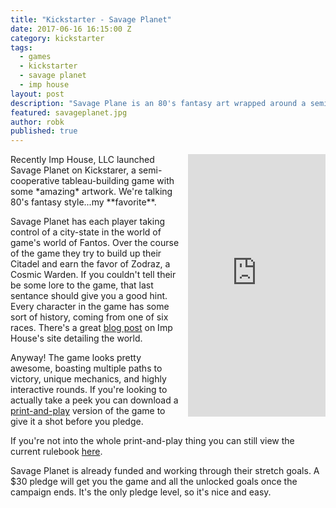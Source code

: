 ```yaml
---
title: "Kickstarter - Savage Planet"
date: 2017-06-16 16:15:00 Z
category: kickstarter
tags:
  - games
  - kickstarter
  - savage planet
  - imp house
layout: post
description: "Savage Plane is an 80's fantasy art wrapped around a semi-cooperative card game. It looks awesome."
featured: savageplanet.jpg                                                    
author: robk
published: true
---
```


<iframe style="float:right; margin-left: 10px;" src="https://www.kickstarter.com/projects/imphouse/savage-planet-the-fate-of-fantos/widget/card.html?v=2" width="220" height="420" frameborder="0" scrolling="no"></iframe>
Recently Imp House, LLC launched Savage Planet on Kickstarer, a semi-cooperative tableau-building game with some *amazing* artwork. We're talking 80's fantasy style...my **favorite**. 

Savage Planet has each player taking control of a city-state in the world of game's world of Fantos. Over the course of the game they try to build up their Citadel and earn the favor of Zodraz, a Cosmic Warden. If you couldn't tell their be some lore to the game, that last sentance should give you a good hint. Every character in the game has some sort of history, coming from one of six races. There's a great [blog post](http://www.imphouse.com/savage-planet-design-log-welcome-to-fantos-2/) on Imp House's site detailing the world.

Anyway! The game looks pretty awesome, boasting multiple paths to victory, unique mechanics, and highly interactive rounds. If you're looking to actually take a peek you can download a [print-and-play](https://www.dropbox.com/s/8ph4f4s9hdntzhy/SP_FOF_PNP.zip?dl=0) version of the game to give it a shot before you pledge.

If you're not into the whole print-and-play thing you can still view the current rulebook [here](https://www.dropbox.com/s/3nhbfalh08i7ss4/SP_FOF_RB_V5_LR.pdf?dl=0).

Savage Planet is already funded and working through their stretch goals. A $30 pledge will get you the game and all the unlocked goals once the campaign ends. It's the only pledge level, so it's nice and easy. 